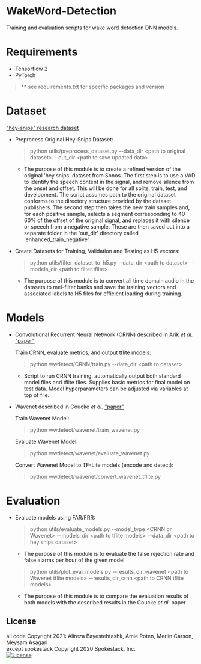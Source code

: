 # WakeWord-Detection
Training and evaluation scripts for wake word detection DNN models.

# Requirements
* Tensorflow 2
* PyTorch

>** see requirements.txt for specific packages and version

# Dataset 
["hey-snips" research dataset](https://github.com/sonos/keyword-spotting-research-datasets) 

- Preprocess Original Hey-Snips Dataset:
  
    > python utils/preprocess_dataset.py --data_dir \<path to original dataset> --out_dir \<path to save updated data>
    
    * The purpose of this module is to create a refined version of the original 'hey snips' dataset from Sonos. The first step is to use a VAD to identify the speech content in the signal, and remove silence from the onset and offset. This will be done for all splits, train, test, and development. The script assumes path to the original dataset conforms to the directory structure provided by the dataset publishers. The second step then takes the new train samples and, for each positive sample, selects a segment corresponding to 40-60% of the offset of the original signal, and replaces it with silence or speech from a negative sample. These are then saved out into a separate folder in the 'out_dir' directory called 'enhanced_train_negative'.
    
- Create Datasets for Training, Validation and Testing as H5 vectors:   
  
    > python utils/filter_dataset_to_h5.py --data_dir \<path to dataset> --models_dir \<path to filter.tflite> 
    
    * The purpose of this module is to convert all time domain audio in the datasets to mel-filter banks and save the training vectors and associated labels to H5    files for efficient loading during training.
    

# Models

- Convolutional Recurrent Neural Network (CRNN) described in  Arik *et al.* ["paper"](https://arxiv.org/abs/1703.05390)

  Train CRNN, evaluate metrics, and output tflite models:
  
    > python wwdetect/CRNN/train.py --data_dir \<path to dataset>
    
    * Script to run CRNN training, automatically output both standard model files and tflite files. Supplies basic metrics for final model on test data. Model hyperparameters can be adjusted via variables at top of file. 

- Wavenet described in Coucke *et al.* ["paper"](https://arxiv.org/abs/1811.07684)
    
  Train Wavenet Model:
  
    > python wwdetect/wavenet/train_wavenet.py
    
   Evaluate Wavenet Model:
  
    > python wwdetect/wavenet/evaluate_wavenet.py
   
   Convert Wavenet Model to TF-Lite models (encode and detect):
  
    > python wwdetect/wavenet/convert_wavenet_tflite.py
   
# Evaluation

 - Evaluate models using FAR/FRR:
  
    > python utils/evaluate_models.py --model_type \<CRNN or Wavenet> --models_dir \<path to tflite models> --data_dir \<path to hey snips dataset> 
    
    * The purpose of this module is to evaluate the false rejection rate and false alarms per hour of the given model
    
    > python utils/plot_eval_models.py --results_dir_wavenet \<path to Wavenet tflite models> --results_dir_crnn \<path to CRNN tflite models>
    
    * The purpose of this module is to compare the evaluation results of both models with the described results in the Coucke *et al.* paper
    
## License
all code Copyright 2021: Alireza Bayestehtashk, Amie Roten, Merlin Carson, Meysam Asagari     
except spokestack Copyright 2020 Spokestack, Inc.     
[![License](https://img.shields.io/badge/License-Apache%202.0-blue.svg)](https://opensource.org/licenses/Apache-2.0)

